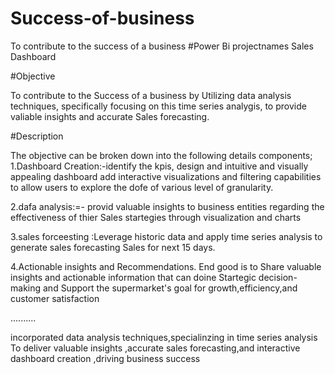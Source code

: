 # Success-of-business
To contribute to the success of a business 
#Power Bi projectnames Sales Dashboard


#Objective

To contribute to the Success of a business by Utilizing data analysis techniques,
specifically focusing on this time series analygis, to provide valiable insights and accurate Sales forecasting.

 #Description

The objective can be broken down into the following details components; 
 1.Dashboard Creation:-identify the kpis, design and intuitive and visually appealing dashboard
   add interactive visualizations and filtering
   capabilities to allow users to explore the dofe of various level of granularity.

2.dafa analysis:=- provid valuable insights to business entities regarding the effectiveness 
   of thier Sales startegies through visualization and charts

 3.sales forceesting :Leverage historic data and apply time series analysis
    to generate sales forecasting Sales for next 15 days.

4.Actionable insights and Recommendations. End good is to Share valuable insights
   and actionable information that can doine Startegic decision-
   making and Support the supermarket's goal for growth,efficiency,and customer satisfaction



  ..........

  incorporated data analysis techniques,specialinzing in time 
  series analysis To deliver valuable insights ,accurate sales
  forecasting,and interactive dashboard creation ,driving
  business success 
